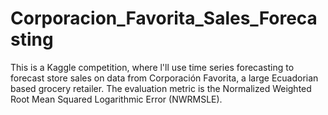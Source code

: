 # Corporacion_Favorita_Sales_Forecasting
This is a Kaggle competition, where l'll use time series forecasting to forecast store sales on data from Corporación Favorita, a large Ecuadorian based grocery retailer. The evaluation metric is the Normalized Weighted Root Mean Squared Logarithmic Error (NWRMSLE).
